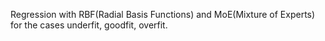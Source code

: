 Regression with RBF(Radial Basis Functions) and MoE(Mixture of Experts) for the cases underfit, goodfit, overfit.
